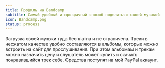 ```yaml
---
title: Профиль на Bandcamp
subtitle: Самый удобный и прозрачный способ поделиться своей музыкой
icon: Bandcamp.png
status: process
---
```


Загрузка своей музыки туда бесплатна и не ограничена. Треки в несжатом качестве удобно составляются в альбомы, которые можно встроить на сайт для прослушивания. При этом альбомам и трекам можно назначить цену и слушатель может купить и скачать понравившийся трек себе. Средства поступят на мой PayPal аккаунт.
